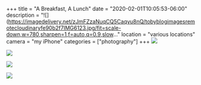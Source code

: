 +++
title = "A Breakfast, A Lunch"
date = "2020-02-01T10:05:53-06:00"
description = "![](https://imagedelivery.net/zJmFZzaNuqCQ5Caqyu8nQ/tobyblogimagesremotecloudinaryfe90b2f7IMG6123.jpg/fit=scale-down,w=780,sharpen=1,f=auto,q=0.9,slow..."
location = "various locations"
camera = "my iPhone"
categories = ["photography"]
+++
![](https://imagedelivery.net/zJmFZzaNuqC_Q5Caqyu8nQ/tobyblog_images_remote_cloudinary_fe90b2f7_IMG_6123.jpg/fit=scale-down,w=780,sharpen=1,f=auto,q=0.9,slow-connection-quality=0.3)
<!--more-->

![](https://imagedelivery.net/zJmFZzaNuqC_Q5Caqyu8nQ/tobyblog_images_remote_cloudinary_45e0f647_IMG_6115.jpg/fit=scale-down,w=780,sharpen=1,f=auto,q=0.9,slow-connection-quality=0.3)

![](https://imagedelivery.net/zJmFZzaNuqC_Q5Caqyu8nQ/tobyblog_images_remote_cloudinary_41cdfcf2_IMG_6128.jpg/fit=scale-down,w=780,sharpen=1,f=auto,q=0.9,slow-connection-quality=0.3)

![](https://imagedelivery.net/zJmFZzaNuqC_Q5Caqyu8nQ/tobyblog_images_remote_cloudinary_d5ac2b3a_IMG_6130.jpg/fit=scale-down,w=780,sharpen=1,f=auto,q=0.9,slow-connection-quality=0.3)
